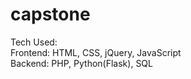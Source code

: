 # capstone

Tech Used:<br>
Frontend: HTML, CSS, jQuery, JavaScript<br>
Backend: PHP, Python(Flask), SQL
